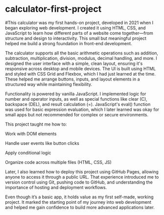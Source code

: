 ﻿# calculator-first-project

 #This calculator was my first hands-on project, developed in 2021 when I began exploring web development. I created it using HTML, CSS, and JavaScript to learn how different parts of a website come together—from structure and design to interactivity. This small but meaningful project helped me build a strong foundation in front-end development.

The calculator supports all the basic arithmetic operations such as addition, subtraction, multiplication, division, modulus, decimal handling, and more. I designed the user interface with a simple, clean layout, ensuring it's responsive across desktop and mobile devices. The UI is built using HTML and styled with CSS Grid and Flexbox, which I had just learned at the time. These helped me arrange buttons, inputs, and layout elements in a structured way while maintaining flexibility.

Functionality is powered by vanilla JavaScript. I implemented logic for number and operator inputs, as well as special functions like clear (C), backspace (DEL), and result calculation (=). JavaScript's eval() function was used for basic expression evaluation, which I later learned was okay for small apps but not recommended for complex or secure environments.

This project taught me how to:

Work with DOM elements

Handle user events like button clicks

Apply conditional logic

Organize code across multiple files (HTML, CSS, JS)

Later, I also learned how to deploy this project using GitHub Pages, allowing anyone to access it through a public URL. That experience introduced me to version control using Git, pushing code to GitHub, and understanding the importance of hosting and deployment workflows.

Even though it’s a basic app, it holds value as my first self-made, working project. It marked the starting point of my journey into web development and helped me gain confidence to build more advanced applications later.
